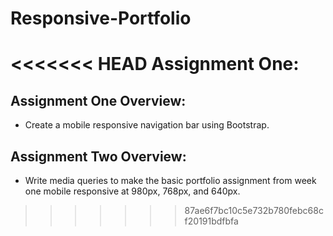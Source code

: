 # Responsive-Portfolio

<<<<<<< HEAD
Assignment One: 
=======
## Assignment One Overview: 
* Create a mobile responsive navigation bar using Bootstrap. 

## Assignment Two Overview: 
* Write media queries to make the basic portfolio assignment from week one mobile responsive at 980px, 768px, and 640px. 
   


>>>>>>> 87ae6f7bc10c5e732b780febc68cf20191bdfbfa
